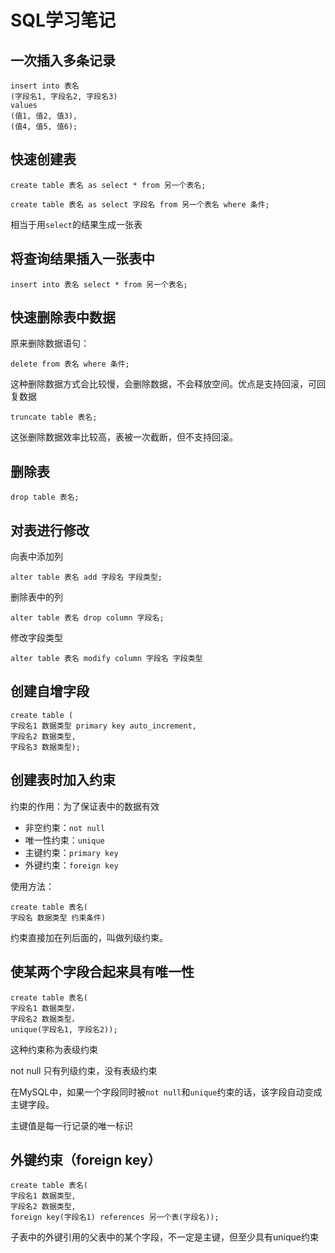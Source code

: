 # SQL学习笔记

## 一次插入多条记录

```mysql
insert into 表名
(字段名1, 字段名2, 字段名3)
values
(值1, 值2, 值3),
(值4, 值5, 值6);
```

## 快速创建表

```mysql
create table 表名 as select * from 另一个表名;
```

```mysql
create table 表名 as select 字段名 from 另一个表名 where 条件;
```

相当于用`select`的结果生成一张表

## 将查询结果插入一张表中

```mysql
insert into 表名 select * from 另一个表名;
```

## 快速删除表中数据

原来删除数据语句：

```mysql
delete from 表名 where 条件;
```

这种删除数据方式会比较慢，会删除数据，不会释放空间。优点是支持回滚，可回复数据

```mysql
truncate table 表名;
```

这张删除数据效率比较高，表被一次截断，但不支持回滚。

## 删除表

```mysql
drop table 表名;
```

## 对表进行修改

向表中添加列

```mysql
alter table 表名 add 字段名 字段类型;
```

删除表中的列

```mysql
alter table 表名 drop column 字段名;
```

修改字段类型

```mysql
alter table 表名 modify column 字段名 字段类型
```

## 创建自增字段

```mysql
create table (
字段名1 数据类型 primary key auto_increment,
字段名2 数据类型,
字段名3 数据类型);
```

## 创建表时加入约束

约束的作用：为了保证表中的数据有效

* 非空约束：`not null`
* 唯一性约束：`unique`
* 主键约束：`primary key`
* 外键约束：`foreign key`

使用方法：

```mysql
create table 表名(
字段名 数据类型 约束条件)
```

约束直接加在列后面的，叫做列级约束。

## 使某两个字段合起来具有唯一性

```mysql
create table 表名(
字段名1 数据类型，
字段名2 数据类型，
unique(字段名1, 字段名2));
```

这种约束称为表级约束

not null 只有列级约束，没有表级约束

在MySQL中，如果一个字段同时被`not null`和`unique`约束的话，该字段自动变成主键字段。

主键值是每一行记录的唯一标识

## 外键约束（foreign key）

```mysql
create table 表名(
字段名1 数据类型,
字段名2 数据类型,
foreign key(字段名1) references 另一个表(字段名));
```

子表中的外键引用的父表中的某个字段，不一定是主键，但至少具有unique约束
